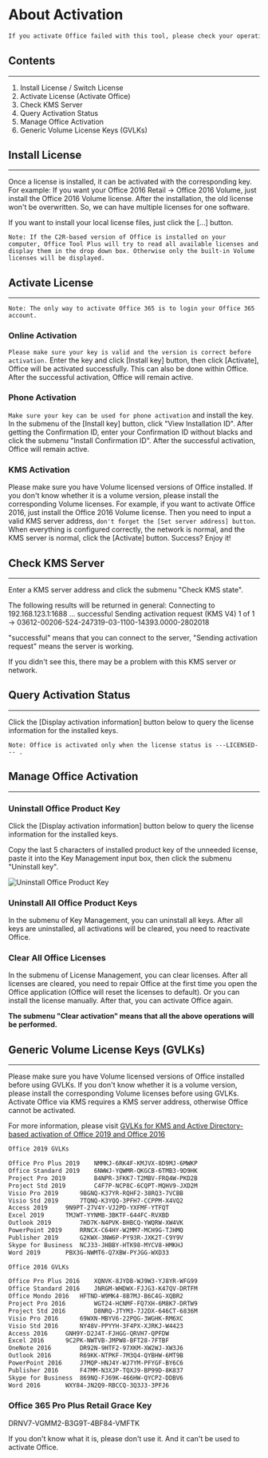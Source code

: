 # About Activation

```txt
If you activate Office failed with this tool, please check your operation first (There are steps in the instructions below). If the problem still exists, please try to check your operating system. After the successful activation, everything is ready to go.
```

## Contents

---

1. Install License / Switch License
2. Activate License (Activate Office)
3. Check KMS Server
4. Query Activation Status
5. Manage Office Activation
6. Generic Volume License Keys (GVLKs)

## Install License

---

Once a license is installed, it can be activated with the corresponding key.
For example: If you want your Office 2016 Retail -> Office 2016 Volume, just install the Office 2016 Volume license.
After the installation, the old license won't be overwritten. So, we can have multiple licenses for one software.

If you want to install your local license files, just click the [...] button.

`Note: If the C2R-based version of Office is installed on your computer, Office Tool Plus will try to read all available licenses and display them in the drop down box. Otherwise only the built-in Volume licenses will be displayed.`

## Activate License

---

`Note: The only way to activate Office 365 is to login your Office 365 account.`

### Online Activation

`Please make sure your key is valid and the version is correct before activation.` Enter the key and click [Install key] button, then click [Activate], Office will be activated successfully. This can also be done within Office.
After the successful activation, Office will remain active.

### Phone Activation

`Make sure your key can be used for phone activation` and install the key. In the submenu of the [Install key] button, click "View Installation ID". After getting the Confirmation ID, enter your Confirmation ID without blacks and click the submenu "Install Confirmation ID".
After the successful activation, Office will remain active.

### KMS Activation

Please make sure you have Volume licensed versions of Office installed. If you don't know whether it is a volume version, please install the corresponding Volume licenses. For example, if you want to activate Office 2016, just install the Office 2016 Volume license. Then you need to input a valid KMS server address, `don't forget the [Set server address] button`. When everything is configured correctly, the network is normal, and the KMS server is normal, click the [Activate] button. Success? Enjoy it!

## Check KMS Server

---

Enter a KMS server address and click the submenu "Check KMS state".

The following results will be returned in general:
Connecting to 192.168.123.1:1688 ... successful
Sending activation request (KMS V4) 1 of 1  -> 03612-00206-524-247319-03-1100-14393.0000-2802018

"successful" means that you can connect to the server, "Sending activation request" means the server is working.

If you didn't see this, there may be a problem with this KMS server or network.

## Query Activation Status

---

Click the [Display activation information] button below to query the license information for the installed keys.

`Note: Office is activated only when the license status is ---LICENSED--- .`

## Manage Office Activation

---

### Uninstall Office Product Key

Click the [Display activation information] button below to query the license information for the installed keys.

Copy the last 5 characters of installed product key of the unneeded license, paste it into the Key Management input box, then click the submenu "Uninstall key".

![Uninstall Office Product Key](https://server.coolhub.top/OfficeTool/images/en-us/UninstallKey.png)

### Uninstall All Office Product Keys

In the submenu of Key Management, you can uninstall all keys.
After all keys are uninstalled, all activations will be cleared, you need to reactivate Office.


### Clear All Office Licenses

In the submenu of License Management, you can clear licenses.
After all licenses are cleared, you need to repair Office at the first time you open the Office application (Office will reset the licenses to default).
Or you can install the license manually. After that, you can activate Office again.

**The submenu "Clear activation" means that all the above operations will be performed.**

## Generic Volume License Keys (GVLKs)

---

Please make sure you have Volume licensed versions of Office installed before using GVLKs.
If you don't know whether it is a volume version, please install the corresponding Volume licenses before using GVLKs.
Activate Office via KMS requires a KMS server address, otherwise Office cannot be activated.

For more information, please visit [GVLKs for KMS and Active Directory-based activation of Office 2019 and Office 2016](https://docs.microsoft.com/en-us/DeployOffice/vlactivation/gvlks)

```txt
Office 2019 GVLKs

Office Pro Plus 2019	NMMKJ-6RK4F-KMJVX-8D9MJ-6MWKP
Office Standard 2019	6NWWJ-YQWMR-QKGCB-6TMB3-9D9HK
Project Pro 2019		B4NPR-3FKK7-T2MBV-FRQ4W-PKD2B
Project Std 2019		C4F7P-NCP8C-6CQPT-MQHV9-JXD2M
Visio Pro 2019		9BGNQ-K37YR-RQHF2-38RQ3-7VCBB
Visio Std 2019		7TQNQ-K3YQQ-3PFH7-CCPPM-X4VQ2
Access 2019		9N9PT-27V4Y-VJ2PD-YXFMF-YTFQT
Excel 2019		TMJWT-YYNMB-3BKTF-644FC-RVXBD
Outlook 2019		7HD7K-N4PVK-BHBCQ-YWQRW-XW4VK
PowerPoint 2019		RRNCX-C64HY-W2MM7-MCH9G-TJHMQ
Publisher 2019		G2KWX-3NW6P-PY93R-JXK2T-C9Y9V
Skype for Business	NCJ33-JHBBY-HTK98-MYCV8-HMKHJ
Word 2019		PBX3G-NWMT6-Q7XBW-PYJGG-WXD33

Office 2016 GVLKs

Office Pro Plus 2016	XQNVK-8JYDB-WJ9W3-YJ8YR-WFG99
Office Standard 2016	JNRGM-WHDWX-FJJG3-K47QV-DRTFM
Office Mondo 2016	HFTND-W9MK4-8B7MJ-B6C4G-XQBR2
Project Pro 2016		WGT24-HCNMF-FQ7XH-6M8K7-DRTW9
Project Std 2016		D8NRQ-JTYM3-7J2DX-646CT-6836M
Visio Pro 2016		69WXN-MBYV6-22PQG-3WGHK-RM6XC
Visio Std 2016		NY48V-PPYYH-3F4PX-XJRKJ-W4423
Access 2016		GNH9Y-D2J4T-FJHGG-QRVH7-QPFDW
Excel 2016		9C2PK-NWTVB-JMPW8-BFT28-7FTBF
OneNote 2016		DR92N-9HTF2-97XKM-XW2WJ-XW3J6
Outlook 2016		R69KK-NTPKF-7M3Q4-QYBHW-6MT9B
PowerPoint 2016		J7MQP-HNJ4Y-WJ7YM-PFYGF-BY6C6
Publisher 2016		F47MM-N3XJP-TQXJ9-BP99D-8K837
Skype for Business	869NQ-FJ69K-466HW-QYCP2-DDBV6
Word 2016		WXY84-JN2Q9-RBCCQ-3Q3J3-3PFJ6
```

### Office 365 Pro Plus Retail Grace Key

DRNV7-VGMM2-B3G9T-4BF84-VMFTK

If you don't know what it is, please don't use it. And it can't be used to activate Office.
